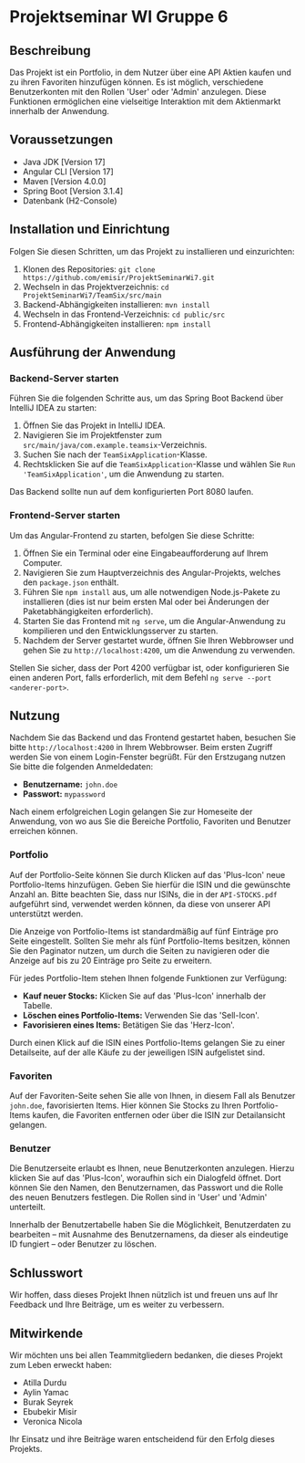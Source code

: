 # Projektseminar WI Gruppe 6

## Beschreibung

Das Projekt ist ein Portfolio, in dem Nutzer über eine API Aktien kaufen und zu ihren Favoriten hinzufügen können. Es ist möglich, verschiedene Benutzerkonten mit den Rollen 'User' oder 'Admin' anzulegen. Diese Funktionen ermöglichen eine vielseitige Interaktion mit dem Aktienmarkt innerhalb der Anwendung.

## Voraussetzungen

- Java JDK [Version 17]
- Angular CLI [Version 17]
- Maven [Version 4.0.0]
- Spring Boot [Version 3.1.4]
- Datenbank (H2-Console)

## Installation und Einrichtung

Folgen Sie diesen Schritten, um das Projekt zu installieren und einzurichten:

1. Klonen des Repositories: `git clone https://github.com/emisir/ProjektSeminarWi7.git`
2. Wechseln in das Projektverzeichnis: `cd ProjektSeminarWi7/TeamSix/src/main`
3. Backend-Abhängigkeiten installieren: `mvn install`
4. Wechseln in das Frontend-Verzeichnis: `cd public/src`
5. Frontend-Abhängigkeiten installieren: `npm install`

## Ausführung der Anwendung

### Backend-Server starten

Führen Sie die folgenden Schritte aus, um das Spring Boot Backend über IntelliJ IDEA zu starten:

1. Öffnen Sie das Projekt in IntelliJ IDEA.
2. Navigieren Sie im Projektfenster zum `src/main/java/com.example.teamsix`-Verzeichnis.
3. Suchen Sie nach der `TeamSixApplication`-Klasse.
4. Rechtsklicken Sie auf die `TeamSixApplication`-Klasse und wählen Sie `Run 'TeamSixApplication'`, um die Anwendung zu starten.

Das Backend sollte nun auf dem konfigurierten Port 8080 laufen.

### Frontend-Server starten

Um das Angular-Frontend zu starten, befolgen Sie diese Schritte:

1. Öffnen Sie ein Terminal oder eine Eingabeaufforderung auf Ihrem Computer.
2. Navigieren Sie zum Hauptverzeichnis des Angular-Projekts, welches den `package.json` enthält.
3. Führen Sie `npm install` aus, um alle notwendigen Node.js-Pakete zu installieren (dies ist nur beim ersten Mal oder bei Änderungen der Paketabhängigkeiten erforderlich).
4. Starten Sie das Frontend mit `ng serve`, um die Angular-Anwendung zu kompilieren und den Entwicklungsserver zu starten.
5. Nachdem der Server gestartet wurde, öffnen Sie Ihren Webbrowser und gehen Sie zu `http://localhost:4200`, um die Anwendung zu verwenden.

Stellen Sie sicher, dass der Port 4200 verfügbar ist, oder konfigurieren Sie einen anderen Port, falls erforderlich, mit dem Befehl `ng serve --port <anderer-port>`.

## Nutzung

Nachdem Sie das Backend und das Frontend gestartet haben, besuchen Sie bitte `http://localhost:4200` in Ihrem Webbrowser. Beim ersten Zugriff werden Sie von einem Login-Fenster begrüßt. Für den Erstzugang nutzen Sie bitte die folgenden Anmeldedaten:

- **Benutzername:** `john.doe`
- **Passwort:** `mypassword`

Nach einem erfolgreichen Login gelangen Sie zur Homeseite der Anwendung, von wo aus Sie die Bereiche Portfolio, Favoriten und Benutzer erreichen können.

### Portfolio

Auf der Portfolio-Seite können Sie durch Klicken auf das 'Plus-Icon' neue Portfolio-Items hinzufügen. Geben Sie hierfür die ISIN und die gewünschte Anzahl an. Bitte beachten Sie, dass nur ISINs, die in der `API-STOCKS.pdf` aufgeführt sind, verwendet werden können, da diese von unserer API unterstützt werden.

Die Anzeige von Portfolio-Items ist standardmäßig auf fünf Einträge pro Seite eingestellt. Sollten Sie mehr als fünf Portfolio-Items besitzen, können Sie den Paginator nutzen, um durch die Seiten zu navigieren oder die Anzeige auf bis zu 20 Einträge pro Seite zu erweitern.

Für jedes Portfolio-Item stehen Ihnen folgende Funktionen zur Verfügung:

- **Kauf neuer Stocks:** Klicken Sie auf das 'Plus-Icon' innerhalb der Tabelle.
- **Löschen eines Portfolio-Items:** Verwenden Sie das 'Sell-Icon'.
- **Favorisieren eines Items:** Betätigen Sie das 'Herz-Icon'.

Durch einen Klick auf die ISIN eines Portfolio-Items gelangen Sie zu einer Detailseite, auf der alle Käufe zu der jeweiligen ISIN aufgelistet sind.

### Favoriten

Auf der Favoriten-Seite sehen Sie alle von Ihnen, in diesem Fall als Benutzer `john.doe`, favorisierten Items. Hier können Sie Stocks zu Ihren Portfolio-Items kaufen, die Favoriten entfernen oder über die ISIN zur Detailansicht gelangen.

### Benutzer

Die Benutzerseite erlaubt es Ihnen, neue Benutzerkonten anzulegen. Hierzu klicken Sie auf das 'Plus-Icon', woraufhin sich ein Dialogfeld öffnet. Dort können Sie den Namen, den Benutzernamen, das Passwort und die Rolle des neuen Benutzers festlegen. Die Rollen sind in 'User' und 'Admin' unterteilt.

Innerhalb der Benutzertabelle haben Sie die Möglichkeit, Benutzerdaten zu bearbeiten – mit Ausnahme des Benutzernamens, da dieser als eindeutige ID fungiert – oder Benutzer zu löschen.


## Schlusswort

Wir hoffen, dass dieses Projekt Ihnen nützlich ist und freuen uns auf Ihr Feedback und Ihre Beiträge, um es weiter zu verbessern.


## Mitwirkende

Wir möchten uns bei allen Teammitgliedern bedanken, die dieses Projekt zum Leben erweckt haben:

- Atilla Durdu
- Aylin Yamac
- Burak Seyrek
- Ebubekir Misir
- Veronica Nicola

Ihr Einsatz und ihre Beiträge waren entscheidend für den Erfolg dieses Projekts.

